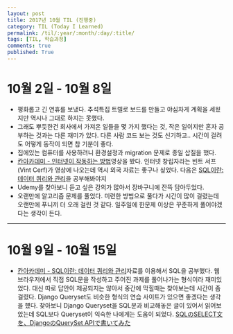 ```yaml
---
layout: post
title: 2017년 10월 TIL (진행중)
category: TIL (Today I Learned)
permalink: /til/:year/:month/:day/:title/
tags: [TIL, 학습과정]
comments: true
published: True
---
```


# 10월 2일 - 10월 8일
- 평화롭고 긴 연휴를 보냈다. 추석특집 트렐로 보드를 만들고 야심차게 계획을 세웠지만 역시나 그대로 하지는 못했다.
- 그래도 뿌듯한건 회사에서 가져온 일들을 몇 가지 했다는 것, 작은 일이지만 혼자 공부하는 것과는 다른 재미가 있다.
  다른 사람 코드 보는 것도 신기하고.. 시간이 걸려도 어떻게 동작이 되면 참 기분이 좋다.
- 집에있는 컴퓨터를 사용하려니 환경설정과 migration 문제로 종일 삽질을 했다.
- [칸아카데미 - 인터넷이 작동하는 방법](https://ko.khanacademy.org/computing/computer-science/internet-intro/internet-works-intro/v/the-internet-ip-addresses-and-dns)영상을 봤다. 인터넷 창립자라는 빈트 서프(Vint Cerf)가 영상에 나오는데 역시 외국 자료는 좋구나 싶었다. 다음은 [SQL이란: 데이터 쿼리와 관리](https://ko.khanacademy.org/computing/computer-programming/sql)을 공부해봐야지
- Udemy를 찾아보니 듣고 싶은 강의가 많아서 장바구니에 잔뜩 담아두었다.
- 오랜만에 알고리즘 문제를 풀었다. 미련한 방법으로 풀다가 시간이 많이 걸렸는데 오랜만에 푸니끼 더 오래 걸린 것 같다.
  일주일에 한문제 이상은 꾸준하게 풀어야겠다는 생각이 든다.

---

# 10월 9일 - 10월 15일
- [칸아카데미 - SQL이란: 데이터 쿼리와 관리](https://ko.khanacademy.org/computing/computer-programming/sql)자료를 이용해서 SQL을 공부했다. 웹 브라우저에서 직접 SQL문을 작성하고 주어진 과제를 풀어나가는 형식이라 재미있었다. 대신 따로 답안이 제공되지는 않아서 중간에 막힐때는 찾아보는데 시간이 좀 걸렸다. Django Queryset도 비슷한 형식의 연습 사이트가 있으면 좋겠다는 생각을 헀다. 찾아보니 Django Queryset을 SQL문과 비교해놓은 글이 있어서 읽어보았는데 SQL보다 Queryset이 익숙한 나에게는 도움이 되었다. [SQLのSELECT文を、DjangoのQuerySet APIで書いてみた](http://thinkami.hatenablog.com/entry/2015/09/04/235841#f-14a4883c)
